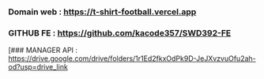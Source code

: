 ### Domain web : https://t-shirt-football.vercel.app
### GITHUB FE : https://github.com/kacode357/SWD392-FE
[### MANAGER API :
https://drive.google.com/drive/folders/1r1Ed2fkxOdPk9D-JeJXvzvuOfu2ah-od?usp=drive_link
